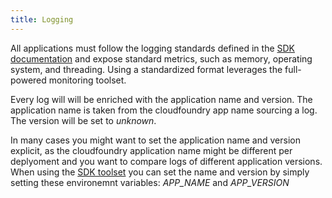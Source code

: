 ```yaml
---
title: Logging
---
```


All applications must follow the logging standards defined in the [SDK documentation](/tools/servicesdk/index.html#Logging) and expose standard metrics, such as memory, operating system, and threading. Using a standardized format leverages the full-powered monitoring toolset.

Every log will will be enriched with the application name and version. The application name is taken from the cloudfoundry app name sourcing a log. The version will be set to *unknown*.

In many cases you might want to set the application name and version explicit, as the cloudfoundry application name might be different per deplyoment and you want to compare logs of different application versions. When using the [SDK toolset](/tools/servicesdk/index.html#Logging) you can set the name and version by simply setting these environemnt variables: *APP_NAME* and *APP_VERSION*
